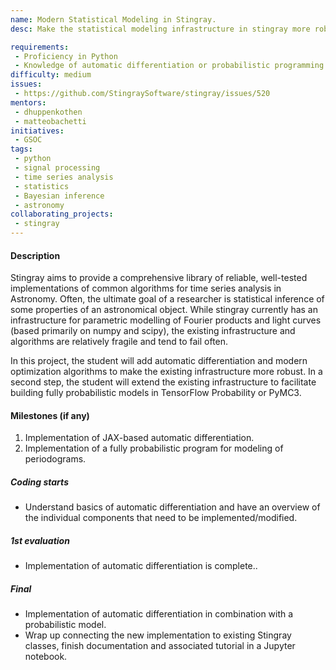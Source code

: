 ```yaml
---
name: Modern Statistical Modeling in Stingray.
desc: Make the statistical modeling infrastructure in stingray more robust by using algorithms and implementations developed for machine learning, such as TensorFlow Probability, PyMC3 and JAX. 

requirements:
 - Proficiency in Python
 - Knowledge of automatic differentiation or probabilistic programming helpful, but not essential
difficulty: medium
issues:
 - https://github.com/StingraySoftware/stingray/issues/520
mentors:
 - dhuppenkothen
 - matteobachetti
initiatives:
 - GSOC
tags:
 - python
 - signal processing
 - time series analysis
 - statistics 
 - Bayesian inference
 - astronomy
collaborating_projects:
 - stingray
---
```


#### Description
Stingray aims to provide a comprehensive library of reliable, well-tested implementations of common algorithms for time series analysis in Astronomy. Often, the ultimate goal of a researcher is statistical inference of some properties of an astronomical object. While stingray currently has an infrastructure for parametric modelling of Fourier products and light curves (based primarily on numpy and scipy), the existing infrastructure and algorithms are relatively fragile and tend to fail often.

In this project, the student will add automatic differentiation and modern optimization algorithms to make the existing infrastructure more robust. In a second step, the student will extend the existing infrastructure to facilitate building fully probabilistic models in TensorFlow Probability or PyMC3.  


#### Milestones (if any)

1. Implementation of JAX-based automatic differentiation.
2. Implementation of a fully probabilistic program for modeling of periodograms.

##### Coding starts

* Understand basics of automatic differentiation and have an overview of the individual components that need to be implemented/modified.

##### 1st evaluation

* Implementation of automatic differentiation is complete..

##### Final

* Implementation of automatic differentiation in combination with a probabilistic model.
* Wrap up connecting the new implementation to existing Stingray classes, finish documentation and associated tutorial in a Jupyter notebook.
